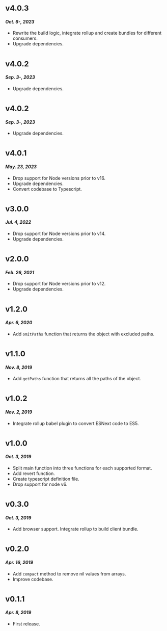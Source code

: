 # <sub>v4.0.3</sub>
#### _Oct. 6-, 2023_
  * Rewrite the build logic, integrate rollup and create bundles for different consumers.
  * Upgrade dependencies.

# <sub>v4.0.2</sub>
#### _Sep. 3-, 2023_
  * Upgrade dependencies.

# <sub>v4.0.2</sub>
#### _Sep. 3-, 2023_
  * Upgrade dependencies.

# <sub>v4.0.1</sub>
#### _May. 23, 2023_
  * Drop support for Node versions prior to v16.
  * Upgrade dependencies.
  * Convert codebase to Typescript.

# <sub>v3.0.0</sub>
#### _Jul. 4, 2022_
  * Drop support for Node versions prior to v14.
  * Upgrade dependencies.

# <sub>v2.0.0</sub>
#### _Feb. 26, 2021_
  * Drop support for Node versions prior to v12.
  * Upgrade dependencies.

# <sub>v1.2.0</sub>
#### _Apr. 6, 2020_
  * Add `omitPaths` function that returns the object with excluded paths.

# <sub>v1.1.0</sub>
#### _Nov. 8, 2019_
  * Add `getPaths` function that returns all the paths of the object.

# <sub>v1.0.2</sub>
#### _Nov. 2, 2019_
  * Integrate rollup babel plugin to convert ESNext code to ES5.

# <sub>v1.0.0</sub>
#### _Oct. 3, 2019_
  * Split main function into three functions for each supported format.
  * Add revert function.
  * Create typescript definition file.
  * Drop support for node v6.

# <sub>v0.3.0</sub>
#### _Oct. 3, 2019_
  * Add browser support. Integrate rollup to build client bundle.

# <sub>v0.2.0</sub>
#### _Apr. 16, 2019_
 * Add `compact` method to remove nil values from arrays.
 * Improve codebase.

# <sub>v0.1.1</sub>
#### _Apr. 8, 2019_
 * First release.
